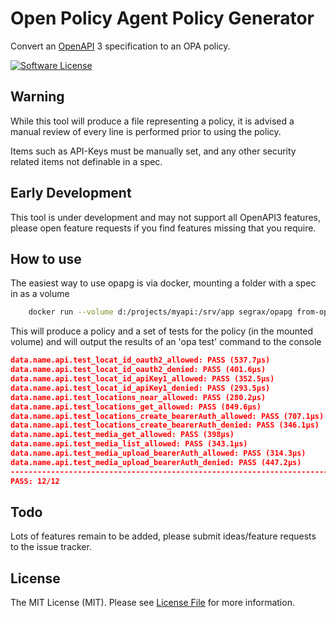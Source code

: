 # Open Policy Agent Policy Generator

Convert an [OpenAPI](https://www.openapis.org/) 3 specification to an OPA policy.

[![Software License](https://img.shields.io/badge/license-MIT-brightgreen.svg)](LICENSE.txt)

## Warning
While this tool will produce a file representing a policy, it is advised a manual review of every line is performed prior to using the policy.

Items such as API-Keys must be manually set, and any other security related items not definable in a spec.

## Early Development
This tool is under development and may not support all OpenAPI3 features, please open feature requests if you find features missing that you require.

## How to use

The easiest way to use opapg is via docker, mounting a folder with a spec in as a volume
```bash
    docker run --volume d:/projects/myapi:/srv/app segrax/opapg from-openapi openapi.yaml --output=mypolicy
```

This will produce a policy and a set of tests for the policy (in the mounted volume) and will output the results of an 'opa test' command to the console

```json
data.name.api.test_locat_id_oauth2_allowed: PASS (537.7µs)
data.name.api.test_locat_id_oauth2_denied: PASS (401.6µs)
data.name.api.test_locat_id_apiKey1_allowed: PASS (352.5µs)
data.name.api.test_locat_id_apiKey1_denied: PASS (293.5µs)
data.name.api.test_locations_near_allowed: PASS (280.2µs)
data.name.api.test_locations_get_allowed: PASS (849.6µs)
data.name.api.test_locations_create_bearerAuth_allowed: PASS (707.1µs)
data.name.api.test_locations_create_bearerAuth_denied: PASS (346.1µs)
data.name.api.test_media_get_allowed: PASS (398µs)
data.name.api.test_media_list_allowed: PASS (343.1µs)
data.name.api.test_media_upload_bearerAuth_allowed: PASS (314.3µs)
data.name.api.test_media_upload_bearerAuth_denied: PASS (447.2µs)
--------------------------------------------------------------------------------
PASS: 12/12
```

## Todo

Lots of features remain to be added, please submit ideas/feature requests to the issue tracker.

## License

The MIT License (MIT). Please see [License File](LICENSE.txt) for more information.
